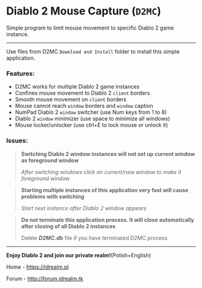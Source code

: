 # Diablo 2 Mouse Capture (`D2MC`)

Simple program to limit mouse movement to specific Diablo 2 game instance.

_________________
Use files from D2MC `Download and Install` folder to install this simple application.


### Features:
- D2MC works for multiple Diablo 2 game instances
- Confines mouse movement to Diablo 2 `client` borders
- Smooth mouse movement on `client` borders
- Mouse cannot reach `window` borders and `window` caption
- NumPad Diablo 2 `window` switcher (use Num keys from 1 to 8)
- Diablo 2 `window` minimizer (use space to minimize all windows)
- Mouse locker/unlocker (use ctrl+E to lock mouse or unlock it)

### Issues:

> **Switching Diablo 2 window instances will not set up current window as foreground window**
>
> *After switching windows click on current/new window to make it foreground window*

> **Starting multiple instances of this application very fast will cause problems with switching**
>
> *Start next instance after Diablo 2 window appears*

> **Do not terminate this application process. It will close automatically after closing of all Diablo 2 instances**
>
> Delete ***D2MC.db*** file if you have terminated D2MC process

__________________
**Enjoy Diablo 2 and join our private realm!**(Polish+English)

Home - https://idrealm.pl

Forum - http://forum.idrealm.tk